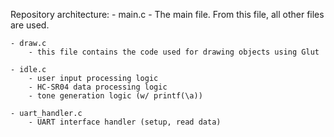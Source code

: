 Repository architecture:
	- main.c
		- The main file. From this file, all other files are used.

	- draw.c
		- this file contains the code used for drawing objects using Glut

	- idle.c
		- user input processing logic
		- HC-SR04 data processing logic
		- tone generation logic (w/ printf(\a))

	- uart_handler.c
		- UART interface handler (setup, read data)